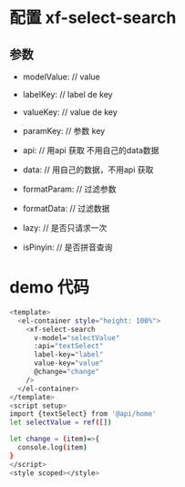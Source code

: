 # 配置 xf-select-search

## 参数

-  modelValue: // value
-  labelKey: // label de key

-  valueKey: // value de key

-  paramKey: // 参数 key

-  api: // 用api 获取  不用自己的data数据

-  data: // 用自己的数据，不用api 获取

-  formatParam: // 过滤参数

-  formatData: // 过滤数据

-  lazy: // 是否只请求一次

-  isPinyin: // 是否拼音查询


# demo 代码

```sh
<template>
  <el-container style="height: 100%">
    <xf-select-search
      v-model="selectValue"
      :api="textSelect"
      label-key="label"
      value-key="value"
      @change="change"
    />
  </el-container>
</template>
<script setup>
import {textSelect} from '@api/home'
let selectValue = ref([])

let change = (item)=>{
  console.log(item)
}
</script>
<style scoped></style>


```
